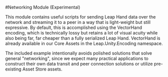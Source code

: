 #Networking Module (Experimental)

This module contains useful scripts for sending Leap Hand data over the network and streaming it to a peer in a way that is light-weight but still expressive. By default, this is accomplished using the VectorHand encoding, which is technically lossy but retains a lot of visual acuity while also being far, far cheaper than a fully serialized Leap Hand. VectorHand is already available in our Core Assets in the Leap.Unity.Encoding namespace.

The included example intentionally avoids polished solutions that solve general "networking", since we expect many practical applications to construct their own data transit and peer connection solutions or utilize pre-existing Asset Store assets.